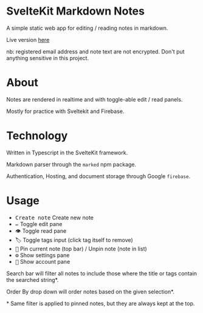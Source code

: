 # SvelteKit Markdown Notes

A simple static web app for editing / reading notes in markdown.

Live version <a href="https://svelte-notes-44166.web.app/" target="_blank">here</a>

nb: registered email address and note text are not encrypted. Don't put anything
sensitive in this project.

# About

Notes are rendered in realtime and with toggle-able edit / read panels.

Mostly for practice with Sveltekit and Firebase.

# Technology

Written in Typescript in the SvelteKit framework.

Markdown parser through the `marked` npm package.

Authentication, Hosting, and document storage through Google `firebase`.

# Usage

- <kbd>Create note</kbd> Create new note
- <kbd>✏️</kbd> Toggle edit pane
- <kbd>👁️</kbd> Toggle read pane
- <kbd>🏷️</kbd> Toggle tags input (click tag itself to remove)
- <kbd>📌</kbd> Pin current note (top bar) / Unpin note (note in list)
- <kbd>⚙️</kbd> Show settings pane
- <kbd>👤</kbd> Show account pane

Search bar will filter all notes to include those where the title or tags contain the searched string*.

Order By drop down will order notes based on the given selection*.

\* Same filter is applied to pinned notes, but they are always kept at the top.
